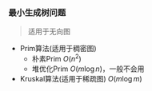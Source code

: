 ### 最小生成树问题
> 适用于无向图
- Prim算法(适用于稠密图)
  - 朴素Prim $O(n^2)$
  - 堆优化Prim $O(m \log n)$，一般不会用
- Kruskal算法(适用于稀疏图) $O(m \log m)$
